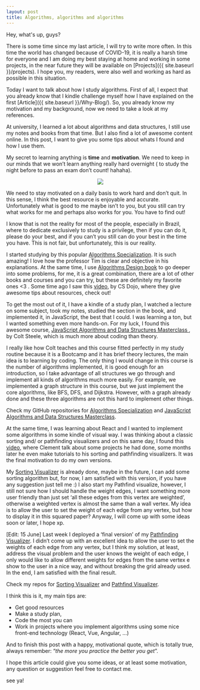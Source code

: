 ```yaml
---
layout: post
title: Algorithms, algorithms and algorithms
---
```


Hey, what's up, guys?

There is some time since my last article, I will try to write more often. In this time the world has changed because of COVID-19, it is really a harsh time for everyone and I am doing my best staying at home and working in some projects, in the near future they will be available on [Projects]({{ site.baseurl }}/projects). I hope you, my readers, were also well and working as hard as possible in this situation.

Today I want to talk about how I study algorithms. First of all, I expect that you already know that I kindle challenge myself how I have explained on the first [Article]({{ site.baseurl }}/Why-Blog/). So, you already know my motivation and my background, now we need to take a look at my references.

At university, I learned a lot about algorithms and data structures, I still use my notes and books from that time. But I also find a lot of awesome content online. In this post, I want to give you some tips about whats I found and how I use them.

My secret to learning anything is **time** and **motivation**. We need to keep in our minds that we won’t learn anything really hard overnight ( to study the night before to pass an exam don’t count! hahaha).

<p align="center"> 
<img src="{{ site.baseurl }}/images/study.jpg">
</p>

We need to stay motivated on a daily basis to work hard and don’t quit. In this sense, I think the best resource is enjoyable and accurate. Unfortunately what is good to me maybe isn’t to you, but you still can try what works for me and perhaps also works for you. You have to find out!

I know that is not the reality for most of the people, especially in Brazil, where to dedicate exclusively to study is a privilege, then if you can do it, please do your best, and if you can’t you still can do your best in the time you have. This is not fair, but unfortunately, this is our reality.

I started studying by this popular [Algorithms Specialization](https://www.coursera.org/specializations/algorithms). It is such amazing! I love how the professor Tim is clear and objective in his explanations. At the same time, I use [Algorithms Design book](https://www.amazon.com/Algorithm-Design-Jon-Kleinberg/dp/0321295358) to go deeper into some problems, for me, it is a great combination, there are a lot of other books and courses and you can try, but these are definitely my favorite ones <3 . Some time ago I saw this [video](https://www.youtube.com/watch?v=UNWSdgaPkwY), by CS Dojo, where they give awesome tips about resources, check out!

To get the most out of it, I have a kindle of a study plan, I watched a lecture on some subject, took my notes, studied the section in the book, and implemented it, in JavaScript, the best that I could. I was learning a ton, but I wanted something even more hands-on. For my luck, I found this awesome course, [JavaScript Algorithms and Data Structures Masterclass
](https://www.udemy.com/course/js-algorithms-and-data-structures-masterclass/), by Colt Steele, which is much more about coding than theory.

I really like how Colt teaches and this course fitted perfectly in my study routine because it is a Bootcamp and it has brief theory lectures, the main idea is to learning by coding. The only thing I would change in this course is the number of algorithms implemented, it is good enough for an introduction, so I take advantage of all structures we go through and implement all kinds of algorithms much more easily. For example, we implemented a graph structure in this course, but we just implement the core algorithms, like BFS, DFS, and Dijkstra. However, with a graph already done and these three algorithms are not this hard to implement other things.

Check my GitHub repositories for [Algorithms Specialization](https://github.com/LyangHiga/Algorithms-Specialization) and [JavaScript Algorithms and Data Structures Masterclass](https://github.com/LyangHiga/JavaScript-Algorithms-and-Data-Structures-Masterclass).

At the same time, I was learning about React and I wanted to implement some algorithms in some kindle of visual way. I was thinking about a classic sorting and/ or pathfinding visualizers and on this same day, I found this [video](https://www.youtube.com/watch?v=n4t_-NjY_Sg&t=696s), where Clement talk about some projects he had done, some months later he even make tutorials to his sorting and pathfinding visualizers. It was the final motivation to do my own versions.

My [Sorting Visualizer](https://lyanghiga.github.io/sorting-visualizer/) is already done, maybe in the future, I can add some sorting algorithm but, for now, I am satisfied with this version, if you have any suggestion just tell me :)
I also start my Pathfind visualize, however, I still not sure how I should handle the weight edges, I want something more user friendly than just set ‘all these edges from this vertex are weighted’, otherwise a weighted vertex is almost the same than a wall vertex. My idea is to allow the user to set the weight of each edge from any vertex, but how to display it in this squared paper? Anyway, I will come up with some ideas soon or later, I hope xp.

[Edit: 15 June] Last week I deployed a ‘final version’ of my [Pathfinding Visualizer](https://lyanghiga.github.io/pathfinding-visualizer/). I didn’t come up with an excellent idea to allow the user to set the weights of each edge from any vertex, but I think my solution, at least, address the visual problem and the user knows the weight of each edge, I only would like to allow different weights for edges from the same vertex e show to the user in a nice way, and without breaking the grid already used. In the end, I am satisfied with the final result.

Check my repos for [Sorting Visualizer](https://github.com/LyangHiga/sorting-visualizer) and [Pathfind Visualizer](https://github.com/LyangHiga/pathfinding-visualizer).

I think this is it, my main tips are:

- Get good resources
- Make a study plan,
- Code the most you can
- Work in projects where you implement algorithms using some nice front-end technology (React, Vue, Angular, ...)

And to finish this post with a happy, motivational quote, which is totally true, always remember:
“_the more you practice the better you get_”.

I hope this article could give you some ideas, or at least some motivation, any question or suggestion feel free to contact me.

see ya!
